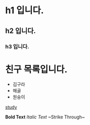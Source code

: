 # h1 입니다.
## h2 입니다.
### h3 입니다.

# 친구 목록입니다.
* 김구라
* 해골
* 원숭이

[study](http://14.63.164.99 "공부 페이지로 이동 합니다.")



**Bold Text**
*Italic Text*
~Strike Through~
